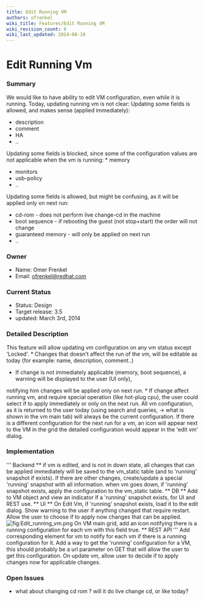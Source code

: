 ```yaml
---
title: Edit Running VM
authors: ofrenkel
wiki_title: Features/Edit Running VM
wiki_revision_count: 6
wiki_last_updated: 2014-08-10
---
```


# Edit Running Vm

### Summary

We would like to have ability to edit VM configuration, even while it is running.
Today, updating running vm is not clear:
Updating some fields is allowed, and makes sense (applied immediately):

*   description
*   comment
*   HA
*   ..

Updating some fields is blocked, since some of the configuration values are not applicable when the vm is running:
\* memory

*   monitors
*   usb-policy
*   ..

Updating some fields is allowed, but might be confusing, as it will be applied only on next run:

*   cd-rom - does not perform live change-cd in the machine
*   boot sequence - if rebooting the guest (not stop+start) the order will not change
*   guaranteed memory - will only be applied on next run
*   ..

### Owner

*   Name: Omer Frenkel
*   Email: ofrenkel@redhat.com

### Current Status

*   Status: Design
*   Target release: 3.5
*   updated: March 3rd, 2014

### Detailed Description

This feature will allow updating vm configuration on any vm status except 'Locked'.
\* Changes that doesn't affect the run of the vm, will be editable as today (for example: name, description, comment..)

*   If change is not immediately applicable (memory, boot sequence), a warning will be displayed to the user (UI only),

notifying him changes will be applied only on next run.
\* If change affect running vm, and require special operation (like hot-plug cpu), the user could select if to apply immediately or only on the next run.
All vm configuration, as it is returned to the user today (using search and queries,
-> what is shown in the vm main tab) will always be the current configuration.
If there is a different configuration for the next run for a vm, an icon will appear next to the VM in the grid
the detailed configuration would appear in the 'edit vm' dialog.

### Implementation

''' Backend **
if vm is edited, and is not in down state, all changes that can be applied immediately will be saved to the vm_static table (and to 'running' snapshot if exists).
if there are other changes, create/update a special 'running' snapshot with all information.
when vm goes down, if 'running' snapshot exists, apply the configuration to the vm_static table.
** DB **
Add to VM object and view an indicator if a 'running' snapshot exists, for UI and REST use.
** UI **
On Edit Vm, if 'running' snapshot exists, load it to the edit dialog.
Show warning to the user if anything changed that require restart.
Allow the user to choose if to apply now changes that can be applied.
![](Edit_running_vm.png "fig:Edit_running_vm.png")
On VM main grid, add an icon notifying there is a running configuration for each vm with this field true.
** REST API '''
Add corresponding element for vm to notify for each vm if there is a running configuration for it.
Add a way to get the 'running' configuration for a VM,
this should probably be a url parameter on GET that will allow the user to get this configuration.
On update vm, allow user to decide if to apply changes now for applicable changes.

### Open Issues

*   what about changing cd rom ? will it do live change cd, or like today?
